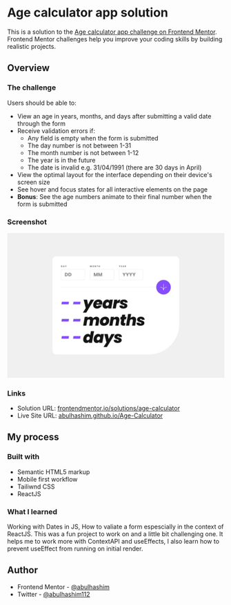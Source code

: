 # Age calculator app solution

This is a solution to the [Age calculator app challenge on Frontend Mentor](https://www.frontendmentor.io/challenges/age-calculator-app-dF9DFFpj-Q). Frontend Mentor challenges help you improve your coding skills by building realistic projects.

## Overview

### The challenge

Users should be able to:

- View an age in years, months, and days after submitting a valid date through the form
- Receive validation errors if:
  - Any field is empty when the form is submitted
  - The day number is not between 1-31
  - The month number is not between 1-12
  - The year is in the future
  - The date is invalid e.g. 31/04/1991 (there are 30 days in April)
- View the optimal layout for the interface depending on their device's screen size
- See hover and focus states for all interactive elements on the page
- **Bonus**: See the age numbers animate to their final number when the form is submitted

### Screenshot

![Desktop Design](./design/desktop-design.jpg)

### Links

- Solution URL: [frontendmentor.io/solutions/age-calculator](https://www.frontendmentor.io/solutions/age-calculator-using-reactjs-nVmXuVd-nj)
- Live Site URL: [abulhashim.github.io/Age-Calculator](https://abulhashim.github.io/Age-Calculator/)

## My process

### Built with

- Semantic HTML5 markup
- Mobile first workflow
- Tailiwnd CSS
- ReactJS

### What I learned

Working with Dates in JS, How to valiate a form espescially in the context of ReactJS. This was a fun project to work on and a little bit challenging one. It helps me to work more with ContextAPI and useEffects, I also learn how to prevent useEffect from running on initial render.

## Author

- Frontend Mentor - [@abulhashim](https://www.frontendmentor.io/profile/abulhashim)
- Twitter - [@abulhashim112](https://www.twitter.com/iAmeenAhmed)

